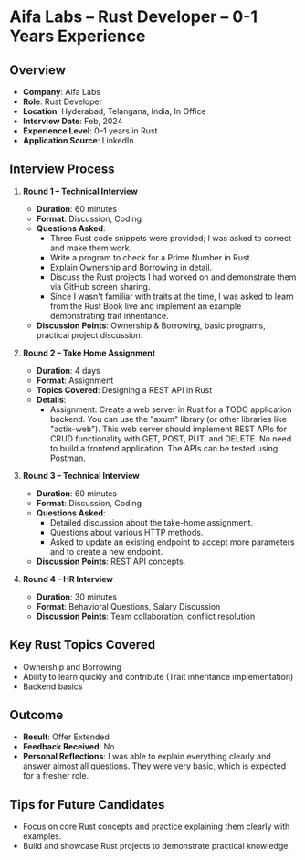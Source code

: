 # Aifa Labs – Rust Developer – 0-1 Years Experience

## Overview
- **Company**: Aifa Labs
- **Role**: Rust Developer
- **Location**: Hyderabad, Telangana, India, In Office
- **Interview Date**: Feb, 2024
- **Experience Level**: 0–1 years in Rust
- **Application Source**: LinkedIn

## Interview Process
1. **Round 1 – Technical Interview**
   - **Duration**: 60 minutes
   - **Format**: Discussion, Coding
   - **Questions Asked**:
     - Three Rust code snippets were provided; I was asked to correct and make them work.
     - Write a program to check for a Prime Number in Rust.
     - Explain Ownership and Borrowing in detail.
     - Discuss the Rust projects I had worked on and demonstrate them via GitHub screen sharing.
     - Since I wasn't familiar with traits at the time, I was asked to learn from the Rust Book live and implement an example demonstrating trait inheritance.
   - **Discussion Points**: Ownership & Borrowing, basic programs, practical project discussion.

2. **Round 2 – Take Home Assignment**
   - **Duration**: 4 days
   - **Format**: Assignment
   - **Topics Covered**: Designing a REST API in Rust
   - **Details**:
     - Assignment:
       Create a web server in Rust for a TODO application backend. You can use the "axum" library (or other libraries like "actix-web").
       This web server should implement REST APIs for CRUD functionality with GET, POST, PUT, and DELETE.
       No need to build a frontend application.
       The APIs can be tested using Postman.

3. **Round 3 – Technical Interview**
   - **Duration**: 60 minutes
   - **Format**: Discussion, Coding
   - **Questions Asked**:
     - Detailed discussion about the take-home assignment.
     - Questions about various HTTP methods.
     - Asked to update an existing endpoint to accept more parameters and to create a new endpoint.
   - **Discussion Points**: REST API concepts.

4. **Round 4 – HR Interview**
   - **Duration**: 30 minutes
   - **Format**: Behavioral Questions, Salary Discussion
   - **Discussion Points**: Team collaboration, conflict resolution

## Key Rust Topics Covered
- Ownership and Borrowing
- Ability to learn quickly and contribute (Trait inheritance implementation)
- Backend basics

## Outcome
- **Result**: Offer Extended
- **Feedback Received**: No
- **Personal Reflections**: I was able to explain everything clearly and answer almost all questions. They were very basic, which is expected for a fresher role.

## Tips for Future Candidates
- Focus on core Rust concepts and practice explaining them clearly with examples.
- Build and showcase Rust projects to demonstrate practical knowledge.
